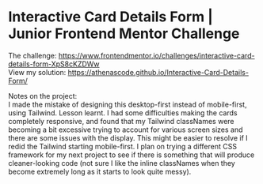﻿# Interactive Card Details Form | Junior Frontend Mentor Challenge
 
 The challenge: https://www.frontendmentor.io/challenges/interactive-card-details-form-XpS8cKZDWw  
 View my solution: https://athenascode.github.io/Interactive-Card-Details-Form/
 
 
 Notes on the project:  
I made the mistake of designing this desktop-first instead of mobile-first, using Tailwind. Lesson learnt. I had some difficulties making the cards completely responsive, and found that my Tailwind classNames were becoming a bit excessive trying to account for various screen sizes and there are some issues with the display. This might be easier to resolve if I redid the Tailwind starting mobile-first. I plan on trying a different CSS framework for my next project to see if there is something that will produce cleaner-looking code (not sure I like the inline classNames when they become extremely long as it starts to look quite messy).
